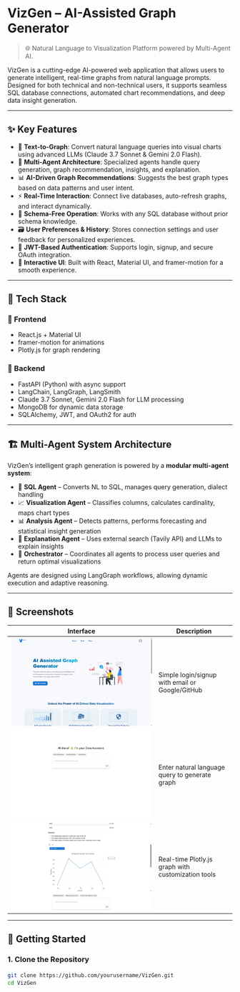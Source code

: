 # VizGen – AI-Assisted Graph Generator

> 🌐 Natural Language to Visualization Platform powered by Multi-Agent AI.

VizGen is a cutting-edge AI-powered web application that allows users to generate intelligent, real-time graphs from natural language prompts. Designed for both technical and non-technical users, it supports seamless SQL database connections, automated chart recommendations, and deep data insight generation.

---

## ✨ Key Features

- 🧠 **Text-to-Graph**: Convert natural language queries into visual charts using advanced LLMs (Claude 3.7 Sonnet & Gemini 2.0 Flash).
- 🤖 **Multi-Agent Architecture**: Specialized agents handle query generation, graph recommendation, insights, and explanation.
- 📊 **AI-Driven Graph Recommendations**: Suggests the best graph types based on data patterns and user intent.
- ⚡ **Real-Time Interaction**: Connect live databases, auto-refresh graphs, and interact dynamically.
- 🧩 **Schema-Free Operation**: Works with any SQL database without prior schema knowledge.
- 🗃️ **User Preferences & History**: Stores connection settings and user feedback for personalized experiences.
- 🔐 **JWT-Based Authentication**: Supports login, signup, and secure OAuth integration.
- 🎨 **Interactive UI**: Built with React, Material UI, and framer-motion for a smooth experience.

---

## 🧰 Tech Stack

### 🔷 Frontend

- React.js + Material UI
- framer-motion for animations
- Plotly.js for graph rendering

### 🔶 Backend

- FastAPI (Python) with async support
- LangChain, LangGraph, LangSmith
- Claude 3.7 Sonnet, Gemini 2.0 Flash for LLM processing
- MongoDB for dynamic data storage
- SQLAlchemy, JWT, and OAuth2 for auth

---

## 🏗️ Multi-Agent System Architecture

VizGen’s intelligent graph generation is powered by a **modular multi-agent system**:

- 🧮 **SQL Agent** – Converts NL to SQL, manages query generation, dialect handling
- 📈 **Visualization Agent** – Classifies columns, calculates cardinality, maps chart types
- 📊 **Analysis Agent** – Detects patterns, performs forecasting and statistical insight generation
- 💬 **Explanation Agent** – Uses external search (Tavily API) and LLMs to explain insights
- 🧠 **Orchestrator** – Coordinates all agents to process user queries and return optimal visualizations

Agents are designed using LangGraph workflows, allowing dynamic execution and adaptive reasoning.

---

## 🧪 Screenshots

| Interface                            | Description                                        |
| ------------------------------------ | -------------------------------------------------- |
| ![Landing](assets/landing.png)       | Simple login/signup with email or Google/GitHub    |
| ![Prompt](assets/prompt_query.png)   | Enter natural language query to generate graph     |
| ![Graph](assets/generated_graph.png) | Real-time Plotly.js graph with customization tools |

---

## 🚀 Getting Started

### 1. Clone the Repository

```bash
git clone https://github.com/yourusername/VizGen.git
cd VizGen
```
